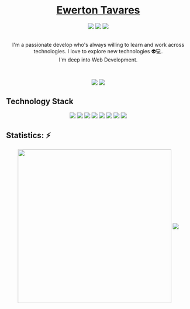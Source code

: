 ## <h1 align="center"><a href="https://www.linkedin.com/in/ewertontbezerra/" rel="nofollow">Ewerton Tavares</a></h1>

<div align="center"> 
<a href="https://www.linkedin.com/in/ewertontbezerra/" rel="nofollow" target"_blank"><img src="https://img.shields.io/badge/linkedin-%230077B5.svg?&style=for-the-badge&logo=linkedin&logoColor=white" /></a>
<a href="https://www.instagram.com/ewerton.tbezerra/" rel="nofollow" target"_blank"><img src = "https://img.shields.io/badge/instagram-%23E4405F.svg?&style=for-the-badge&logo=instagram&logoColor=white"></a>
<a href="https://www.facebook.com/ewerton.tbezerra/" rel="nofollow" target"_blank"><img src = "https://img.shields.io/badge/facebook-%231877F2.svg?&style=for-the-badge&logo=facebook&logoColor=white"></a>
 </div>
<br>
<p align="center">
 I'm a passionate develop who's always willing to learn and work across technologies. I love to explore new technologies 👽💻. 
<br>
 I'm deep into Web Development.
</p>  
<br> 

<div align="center"> 
 <p align="center">
 
 
 <img src="https://badges.pufler.dev/visits/ewertont/ewertont"/> 
 <img src="https://badges.pufler.dev/repos/ewertont"/>

</p>
</div>

<h2 align="left">Technology Stack</h2>
<div align="center"> 
 <p align="center">
 <img src="https://img.shields.io/badge/-HTML5-E34F26?style=flat-square&logo=html5&logoColor=white"/>
 <img src="https://img.shields.io/badge/-CSS3-1572B6?style=flat-square&logo=css3"/>
 <img src="https://img.shields.io/badge/-Bootstrap-563D7C?style=flat-square&logo=bootstrap"/>
 <img src="https://img.shields.io/badge/-JavaScript-black?style=flat-square&logo=javascript"/>
 <img src="https://img.shields.io/badge/-Nodejs-black?style=flat-square&logo=Node.js"/>
 <img src="https://img.shields.io/badge/-React-black?style=flat-square&logo=react"/>
 <img src="https://img.shields.io/badge/-MySQL-black?style=flat-square&logo=mysql"/>
 <img src="https://img.shields.io/badge/-GitHub-black?style=flat-square&logo=github"/>
 </p>
</div>

## Statistics: ⚡
<div align="center"> 
 <p align="center">
 <img width="420px" align="center" src="https://github-readme-stats.vercel.app/api?username=ewertont&theme=discord_old_blurple"/>
 <img align="center" src="https://github-readme-stats.vercel.app/api/top-langs/?username=ewertont&layout=compact&theme=discord_old_blurple" />
 </p>
</div>
